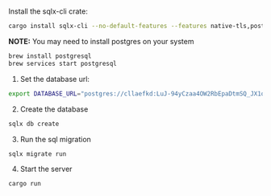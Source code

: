 #

Install the sqlx-cli crate:

```bash
cargo install sqlx-cli --no-default-features --features native-tls,postgres
```

**NOTE:** You may need to install postgres on your system

```bash
brew install postgresql
brew services start postgresql
```

1. Set the database url:

```bash
export DATABASE_URL="postgres://cllaefkd:LuJ-94yCzaa4OW2RbEpaDtmSQ_JX1qfl@mahmud.db.elephantsql.com/cllaefkd"
```

2. Create the database

```bash
sqlx db create
```

3. Run the sql migration

```bash
sqlx migrate run
```

4. Start the server

```bash
cargo run
```
